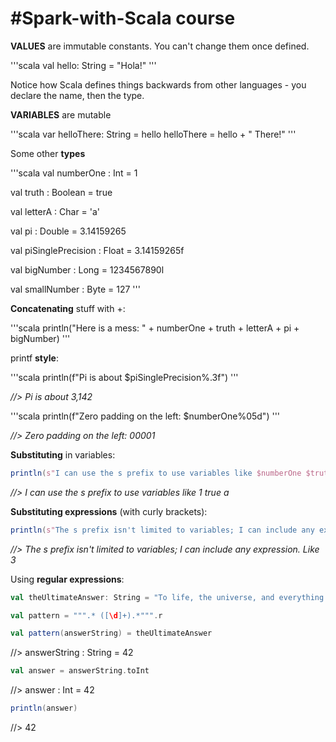 #Spark-with-Scala course
=============================

**VALUES** are immutable constants. You can't change them once defined.

'''scala
val hello: String = "Hola!"
'''

Notice how Scala defines things backwards from other languages - you declare the
name, then the type.

**VARIABLES** are mutable

'''scala
var helloThere: String = hello
helloThere = hello + " There!"
'''

Some other **types**

'''scala
val numberOne : Int = 1

val truth : Boolean = true

val letterA : Char = 'a'

val pi : Double = 3.14159265

val piSinglePrecision : Float = 3.14159265f

val bigNumber : Long = 1234567890l

val smallNumber : Byte = 127
'''

**Concatenating** stuff with +:

'''scala
println("Here is a mess: " + numberOne + truth + letterA + pi + bigNumber)
'''

printf **style**:

'''scala
println(f"Pi is about $piSinglePrecision%.3f")
'''

*//> Pi is about 3,142*

'''scala
println(f"Zero padding on the left: $numberOne%05d")
'''

*//> Zero padding on the left: 00001*
											  
**Substituting** in variables:

```scala
println(s"I can use the s prefix to use variables like $numberOne $truth $letterA")
```

*//> I can use the s prefix to use variables like 1 true a*

**Substituting expressions** (with curly brackets):

```scala
println(s"The s prefix isn't limited to variables; I can include any expression. Like ${1+2}")
```

*//> The s prefix isn't limited to variables; I can include any expression. Like 3*
											 
Using **regular expressions**:

```scala
val theUltimateAnswer: String = "To life, the universe, and everything is 42."

val pattern = """.* ([\d]+).*""".r

val pattern(answerString) = theUltimateAnswer
```
//> answerString  : String = 42

```scala
val answer = answerString.toInt
```
//> answer  : Int = 42

```scala
println(answer)
```
//> 42